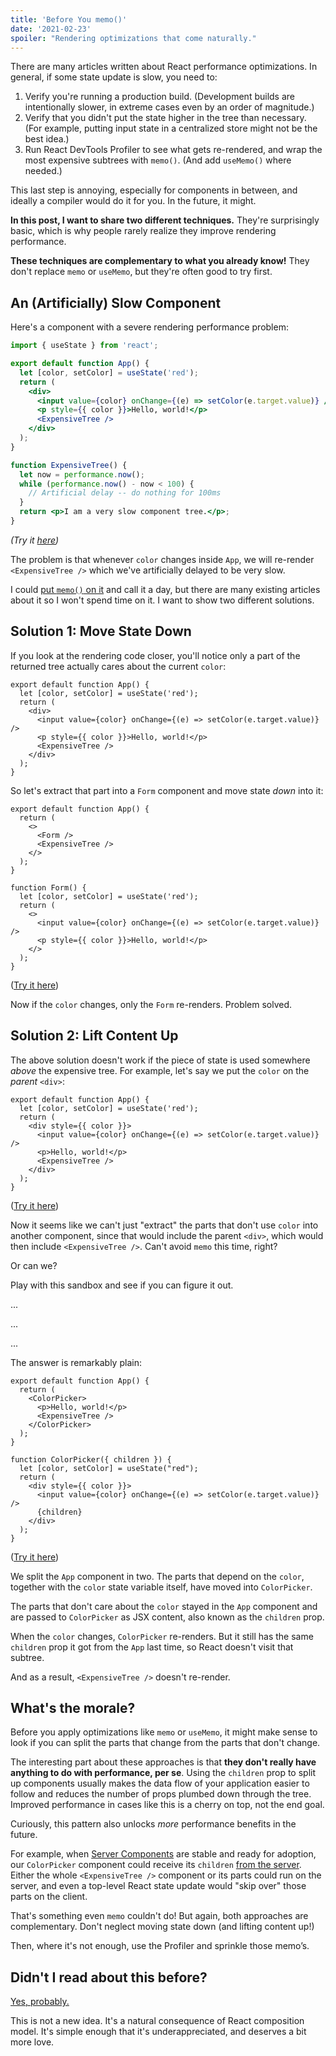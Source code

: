 ```yaml
---
title: 'Before You memo()'
date: '2021-02-23'
spoiler: "Rendering optimizations that come naturally."
---
```


There are many articles written about React performance optimizations. In general, if some state update is slow, you need to:

1. Verify you're running a production build. (Development builds are intentionally slower, in extreme cases even by an order of magnitude.)
2. Verify that you didn't put the state higher in the tree than necessary. (For example, putting input state in a centralized store might not be the best idea.)
3. Run React DevTools Profiler to see what gets re-rendered, and wrap the most expensive subtrees with `memo()`. (And add `useMemo()` where needed.)

This last step is annoying, especially for components in between, and ideally a compiler would do it for you. In the future, it might.

**In this post, I want to share two different techniques.** They're surprisingly basic, which is why people rarely realize they improve rendering performance.

**These techniques are complementary to what you already know!** They don't replace `memo` or `useMemo`, but they're often good to try first.

## An (Artificially) Slow Component

Here's a component with a severe rendering performance problem:

```jsx
import { useState } from 'react';

export default function App() {
  let [color, setColor] = useState('red');
  return (
    <div>
      <input value={color} onChange={(e) => setColor(e.target.value)} />
      <p style={{ color }}>Hello, world!</p>
      <ExpensiveTree />
    </div>
  );
}

function ExpensiveTree() {
  let now = performance.now();
  while (performance.now() - now < 100) {
    // Artificial delay -- do nothing for 100ms
  }
  return <p>I am a very slow component tree.</p>;
}
```

*(Try it [here](https://codesandbox.io/s/frosty-glade-m33km?file=/src/App.js:23-513))*

The problem is that whenever `color` changes inside `App`, we will re-render `<ExpensiveTree />` which we've artificially delayed to be very slow.

I could [put `memo()` on it](https://codesandbox.io/s/amazing-shtern-61tu4?file=/src/App.js) and call it a day, but there are many existing articles about it so I won't spend time on it. I want to show two different solutions.

## Solution 1: Move State Down

If you look at the rendering code closer, you'll notice only a part of the returned tree actually cares about the current `color`:

```jsx{2,5-6}
export default function App() {
  let [color, setColor] = useState('red');
  return (
    <div>
      <input value={color} onChange={(e) => setColor(e.target.value)} />
      <p style={{ color }}>Hello, world!</p>
      <ExpensiveTree />
    </div>
  );
}
```

So let's extract that part into a `Form` component and move state _down_ into it:

```jsx{4,11,14,15}
export default function App() {
  return (
    <>
      <Form />
      <ExpensiveTree />
    </>
  );
}

function Form() {
  let [color, setColor] = useState('red');
  return (
    <>
      <input value={color} onChange={(e) => setColor(e.target.value)} />
      <p style={{ color }}>Hello, world!</p>
    </>
  );
}
```

([Try it here](https://codesandbox.io/s/billowing-wood-1tq2u?file=/src/App.js:64-380))

Now if the `color` changes, only the `Form` re-renders. Problem solved.

## Solution 2: Lift Content Up

The above solution doesn't work if the piece of state is used somewhere *above* the expensive tree. For example, let's say we put the `color` on the *parent* `<div>`:

```jsx{2,4}
export default function App() {
  let [color, setColor] = useState('red');
  return (
    <div style={{ color }}>
      <input value={color} onChange={(e) => setColor(e.target.value)} />
      <p>Hello, world!</p>
      <ExpensiveTree />
    </div>
  );
}
```

([Try it here](https://codesandbox.io/s/bold-dust-0jbg7?file=/src/App.js:58-313))

Now it seems like we can't just "extract" the parts that don't use `color` into another component, since that would include the parent `<div>`, which would then include `<ExpensiveTree />`. Can't avoid `memo` this time, right?

Or can we?

Play with this sandbox and see if you can figure it out.

...

...

...

The answer is remarkably plain:

```jsx{4,5,10,15}
export default function App() {
  return (
    <ColorPicker>
      <p>Hello, world!</p>
      <ExpensiveTree />
    </ColorPicker>
  );
}

function ColorPicker({ children }) {
  let [color, setColor] = useState("red");
  return (
    <div style={{ color }}>
      <input value={color} onChange={(e) => setColor(e.target.value)} />
      {children}
    </div>
  );
}
```

([Try it here](https://codesandbox.io/s/wonderful-banach-tyfr1?file=/src/App.js:58-423))

We split the `App` component in two. The parts that depend on the `color`, together with the `color` state variable itself, have moved into `ColorPicker`.

The parts that don't care about the `color` stayed in the `App` component and are passed to `ColorPicker` as JSX content, also known as the `children` prop.

When the `color` changes, `ColorPicker` re-renders. But it still has the same `children` prop it got from the `App` last time, so React doesn't visit that subtree.

And as a result, `<ExpensiveTree />` doesn't re-render.

## What's the morale?

Before you apply optimizations like `memo` or `useMemo`, it might make sense to look if you can split the parts that change from the parts that don't change.

The interesting part about these approaches is that **they don't really have anything to do with performance, per se**. Using the `children` prop to split up components usually makes the data flow of your application easier to follow and reduces the number of props plumbed down through the tree. Improved performance in cases like this is a cherry on top, not the end goal.

Curiously, this pattern also unlocks _more_ performance benefits in the future.

For example, when [Server Components](https://reactjs.org/blog/2020/12/21/data-fetching-with-react-server-components.html) are stable and ready for adoption, our `ColorPicker` component could receive its `children` [from the server](https://youtu.be/TQQPAU21ZUw?t=1314). Either the whole `<ExpensiveTree />` component or its parts could run on the server, and even a top-level React state update would "skip over" those parts on the client.

That's something even `memo` couldn't do! But again, both approaches are complementary. Don't neglect moving state down (and lifting content up!)

Then, where it's not enough, use the Profiler and sprinkle those memo’s.

## Didn't I read about this before?

[Yes, probably.](https://kentcdodds.com/blog/optimize-react-re-renders)

This is not a new idea. It's a natural consequence of React composition model. It's simple enough that it's underappreciated, and deserves a bit more love.
